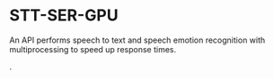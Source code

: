 # STT-SER-GPU
An API performs speech to text and speech emotion recognition with multiprocessing to speed up response times. 

.
